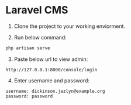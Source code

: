 # Laravel CMS

1. Clone the project to your working enviorment.

2. Run below command:

```php
php artisan serve
```

3. Paste below url to view admin:

```
http://127.0.0.1:8000/console/login
```

4. Enter username and password:

```
username: dickinson.jazlyn@example.org
password: password

```

